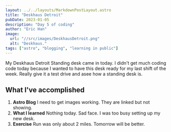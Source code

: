 ```yaml
---
layout: ../../layouts/MarkdownPostLayout.astro
title: "Deskhaus Detroit"
pubDate: 2023-01-05
description: "Day 5 of coding"
author: "Eric Han"
image:
  url: "//src/images/DeskhausDetroit.png"
  alt: "Deskhaus."
tags: ["astro", "blogging", "learning in public"]
---
```


My Deskhaus Detroit Standing desk came in today. I didn't get much coding code today because I wanted to have this desk ready for my last shift of the week. Really give it a test drive and asee how a standing desk is.

## What I've accomplished

1. **Astro Blog** I need to get images working. They are linked but not showing.
2. **What I learned** Nothing today. Sad face. I was too busy setting up my new desk.
3. **Exercise** Run was only about 2 miles. Tomorrow will be better.
